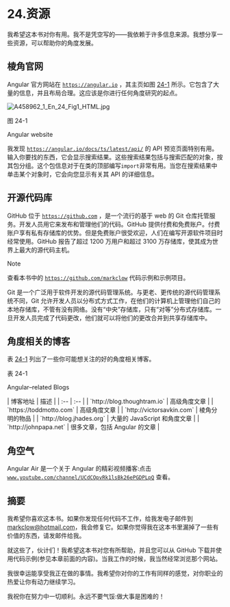 # 24.资源

我希望这本书对你有用。我不是凭空写的——我依赖于许多信息来源。我想分享一些资源，可以帮助你的角度发展。

## 棱角官网

Angular 官方网站在 [`https://angular.io`](https://angular.io) ，其主页如图 [24-1](#Fig1) 所示。它包含了大量的信息，并且布局合理。这应该是你进行任何角度研究的起点。

![A458962_1_En_24_Fig1_HTML.jpg](A458962_1_En_24_Fig1_HTML.jpg)

图 24-1

Angular website

我发现 [`https://angular.io/docs/ts/latest/api/`](https://angular.io/docs/ts/latest/api/) 的 API 预览页面特别有用。输入你要找的东西，它会显示搜索结果。这些搜索结果包括与搜索匹配的对象，按其包分组。这个包信息对于在类的顶部编写`import`非常有用。当您在搜索结果中单击某个对象时，它会向您显示有关其 API 的详细信息。

## 开源代码库

GitHub 位于 [`https://github.com`](https://github.com) ，是一个流行的基于 web 的 Git 仓库托管服务。开发人员用它来发布和管理他们的代码。GitHub 提供付费和免费账户。付费账户享有私有存储库的优势。但是免费账户很受欢迎，人们在编写开源软件项目时经常使用。GitHub 报告了超过 1200 万用户和超过 3100 万存储库，使其成为世界上最大的源代码主机。

Note

查看本书中的 [`https://github.com/markclow`](https://github.com/markclow) 代码示例和示例项目。

Git 是一个广泛用于软件开发的源代码管理系统。与更老、更传统的源代码管理系统不同，Git 允许开发人员以分布式方式工作，在他们的计算机上管理他们自己的本地存储库，不管有没有网络。没有“中央”存储库，只有“对等”分布式存储库。一旦开发人员完成了代码更改，他们就可以将他们的更改合并到共享存储库中。

## 角度相关的博客

表 [24-1](#Tab1) 列出了一些你可能想关注的好的角度相关博客。

表 24-1

Angular–related Blogs

<colgroup><col align="left"> <col align="left"></colgroup> 
| 博客地址 | 描述 |
| :-- | :-- |
| `http://blog.thoughtram.io` | 高级角度文章 |
| `https://toddmotto.com` | 高级角度文章 |
| `http://victorsavkin.com` | 棱角分明的物品 |
| `http://blog.jhades.org` | 大量的 JavaScript 和角度文章 |
| `http://johnpapa.net` | 很多文章，包括 Angular 的文章 |

## 角空气

Angular Air 是一个关于 Angular 的精彩视频播客:点击 [`www.youtube.com/channel/UCdCOpvRk1lsBk26ePGDPLpQ`](http://www.youtube.com/channel/UCdCOpvRk1lsBk26ePGDPLpQ) 查看。

## 摘要

我希望你喜欢这本书。如果你发现任何代码不工作，给我发电子邮件到 markclow@hotmail.com，我会修复它。如果你觉得我在这本书里漏掉了一些有价值的东西，请发邮件给我。

就这些了，伙计们！我希望这本书对您有所帮助，并且您可以从 GitHub 下载并使用代码示例(参见本章前面的内容)。当我工作的时候，我当然经常浏览那个网站。

我很幸运能享受我正在做的事情。我希望你对你的工作有同样的感觉，对你职业的热爱让你有动力继续学习。

我祝你在努力中一切顺利。永远不要气馁:做大事是困难的！